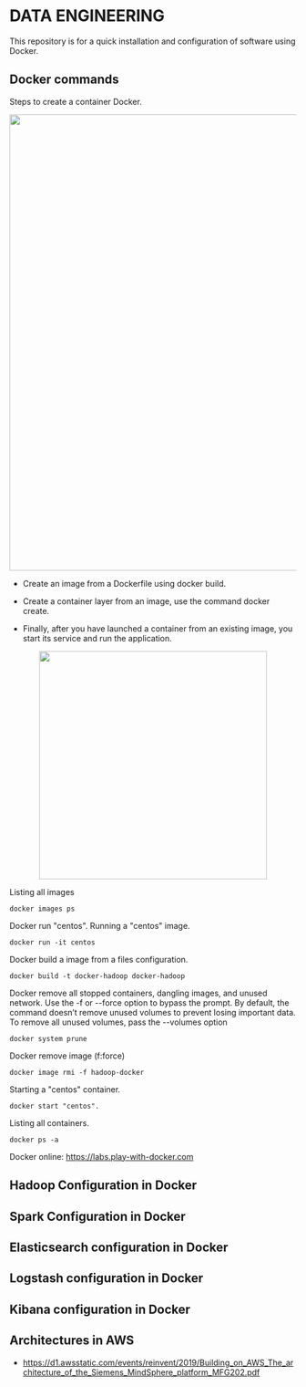 # DATA ENGINEERING

This repository is for a quick installation and configuration of software using Docker.

## Docker commands

Steps to create a container Docker.

<div align="center">
<img src="https://github.com/hoat23/DataEngineering/blob/master/img/crating-a-docker-container.png" width="800" align="center"/>
</div>

- Create an image from a Dockerfile using docker build.

- Create a container layer from an image, use the command docker create.

- Finally, after you have launched a container from an existing image, you start its service and run the application.

<div align="center">
<img src="https://github.com/hoat23/DataEngineering/blob/master/img/img01.png" width="400" align="center"/>
</div>

Listing all images
```
docker images ps
```

Docker run "centos". Running a "centos" image.  

```
docker run -it centos
```

Docker build a image from a files configuration.

```
docker build -t docker-hadoop docker-hadoop
```

Docker remove all stopped containers, dangling images, and unused network. Use the -f or --force option to bypass the prompt. By default, the command doesn’t remove unused volumes to prevent losing important data. To remove all unused volumes, pass the --volumes option

```
docker system prune
```

Docker remove image (f:force)

```
docker image rmi -f hadoop-docker
```

Starting a "centos" container.

```
docker start "centos".
```

Listing all containers.

```
docker ps -a
```

Docker online: https://labs.play-with-docker.com

## Hadoop Configuration in Docker

## Spark Configuration in Docker

## Elasticsearch configuration in Docker

## Logstash configuration in Docker

## Kibana configuration in Docker

## Architectures in AWS

- https://d1.awsstatic.com/events/reinvent/2019/Building_on_AWS_The_architecture_of_the_Siemens_MindSphere_platform_MFG202.pdf
